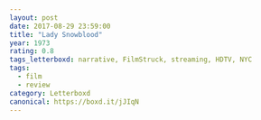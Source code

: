```yaml
---
layout: post 
date: 2017-08-29 23:59:00
title: "Lady Snowblood"
year: 1973
rating: 0.8
tags_letterboxd: narrative, FilmStruck, streaming, HDTV, NYC
tags:
  - film
  - review
category: Letterboxd
canonical: https://boxd.it/jJIqN
---
```

